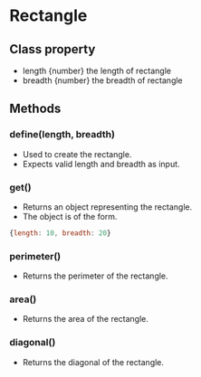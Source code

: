 # Rectangle

## Class property

* length {number} the length of rectangle
* breadth {number} the breadth of rectangle

## Methods

### define(length, breadth)

* Used to create the rectangle.
* Expects valid length and breadth as input.

### get()

* Returns an object representing the rectangle.
* The object is of the form.

```javascript
{length: 10, breadth: 20}
```

### perimeter()

* Returns the perimeter of the rectangle.

### area()

* Returns the area of the rectangle.

### diagonal()

* Returns the diagonal of the rectangle.
